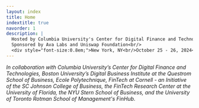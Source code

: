 ```yaml
---
layout: index
title: Home
indextitle: true
navorder: 1
description: |
  Hosted by Columbia University's Center for Digital Finance and Technologies<br/>
  Sponsored by Ava Labs and Uniswap Foundation<br/>
  <div style="font-size:0.8em;">New York, NY<br/>October 25 - 26, 2024</div>
---
```


*In collaboration with Columbia University’s Center for Digital Finance and Technologies, Boston University’s Digital Business Institute at the Questrom School of Business, Ecole Polytechnique, FinTech at Cornell - an Initiative of the SC Johnson College of Business, the FinTech Research Center at the University of Florida, the NYU Stern School of Business, and the University of Toronto Rotman School of Management's FinHub.*

